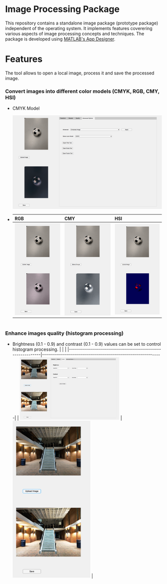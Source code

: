 # Image Processing Package
This repository contains a standalone image package (prototype package) independent of the operating system. It implements 
features coverering various aspects of image processing concepts and techniques. The package is developed using [MATLAB's 
App Designer](https://www.mathworks.com/products/matlab/app-designer.html). 

# Features
The tool allows to open a local image, process it and save the processed image.
### Convert images into different color models (CMYK, RGB, CMY, HSI)
- CMYK Model

  <img src="./resources/cmyk-model.png" height="300">
  
- | RGB                                              |  CMY                                             | HSI                                              |
  |--------------------------------------------------|--------------------------------------------------|--------------------------------------------------|
  |<img src="./resources/rgb-model.png" width="200"/>|<img src="./resources/cmy-model.png" width="200"/>|<img src="./resources/hsi-model.png" width="200"/>| 
#
### Enhance images quality (histogram processing)
- Brightness (0.1 - 0.9) and contrast (0.1 - 0.9) values can be set to control histogram processing.
|                                                            |                                                            |
|------------------------------------------------------------|------------------------------------------------------------|
| <img src="./resources/hist-full.png" height="200"/>        | <img src="./resources/hist-half.png" width="250"/>         |
